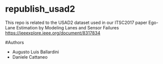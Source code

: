 # republish_usad2
This repo is related to the USAD2 dataset used in our ITSC2017 paper Ego-Lane Estimation by Modeling Lanes and Sensor Failures  https://ieeexplore.ieee.org/document/8317834

#Authors
* Augusto Luis Ballardini
* Daniele Cattaneo
